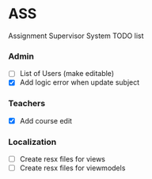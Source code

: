 # ASS
Assignment Supervisor System
TODO list
### Admin
- [ ] List of Users (make editable)
- [x] Add logic error when update subject

### Teachers
- [x] Add course edit

### Localization
- [ ] Create resx files for views
- [ ] Create resx files for viewmodels
